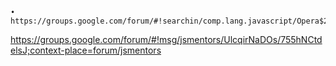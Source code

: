 	• https://groups.google.com/forum/#!searchin/comp.lang.javascript/Opera$20haufe$20parallel|sort:date/comp.lang.javascript/lQ6IY1Dnl70/8Sma4Uc0DKkJ
https://groups.google.com/forum/#!msg/jsmentors/UlcqirNaDOs/755hNCtdelsJ;context-place=forum/jsmentors
